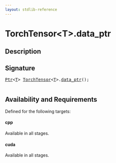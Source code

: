 ```yaml
---
layout: stdlib-reference
---
```


# TorchTensor\<T\>\.data\_ptr

## Description





## Signature 

<pre>
<a href="../ptr-0/index.md" class="code_type">Ptr</a>&lt;<a href="index.md#typeparam-T" class="code_type">T</a>&gt; <a href="index.md" class="code_type">TorchTensor</a>&lt;<a href="index.md#typeparam-T" class="code_type">T</a>&gt;.<a href="data_ptr.md">data_ptr</a>();

</pre>

## Availability and Requirements

Defined for the following targets:

#### cpp
Available in all stages.

#### cuda
Available in all stages.




<script>
// Fix .md links to .html when on ReadTheDocs
if (window.location.hostname.includes('readthedocs') || 
    window.location.hostname.includes('rtfd.io')) {
  document.addEventListener('DOMContentLoaded', function() {
    const links = document.querySelectorAll('a');
    links.forEach(link => {
      if (link.getAttribute('href') && link.getAttribute('href').endsWith('.md')) {
        link.href = link.href.replace(/\.md($|#|\?)/, '.html$1');
      }
    });
  });
}
</script>
